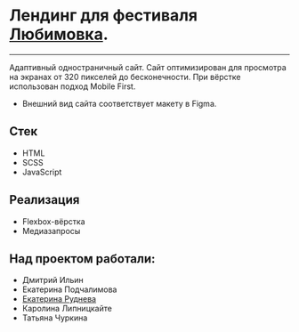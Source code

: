 # Лендинг для фестиваля [Любимовка](https://lubimovka.ru/).
***
Адаптивный одностраничный сайт. Сайт оптимизирован для просмотра на экранах от 320 пикселей до бесконечности. При вёрстке использован подход Mobile First.
+ Внешний вид сайта соответствует макету в Figma.
## Стек
+ HTML
+ SCSS
+ JavaScript
## Реализация
+ Flexbox-вёрстка
+ Медиазапросы
## Над проектом работали:
+ Дмитрий Ильин
+ Екатерина Подчалимова
+ [Екатерина Руднева](https://github.com/KetiRudneva)
+ Каролина Липницкайте
+ Татьяна Чуркина

